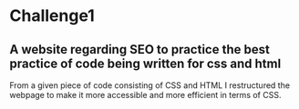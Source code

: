 # Challenge1

## A website regarding SEO to practice the best practice of code being written for css and html

From a given piece of code consisting of CSS and HTML I restructured the webpage to make it more accessible and more efficient in terms of CSS.




